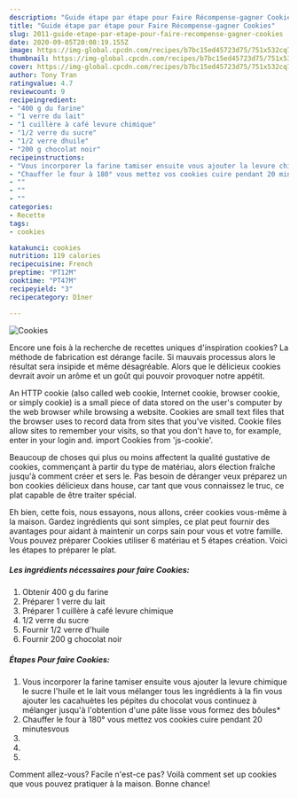 ```yaml
---
description: "Guide étape par étape pour Faire Récompense-gagner Cookies"
title: "Guide étape par étape pour Faire Récompense-gagner Cookies"
slug: 2011-guide-etape-par-etape-pour-faire-recompense-gagner-cookies
date: 2020-09-05T20:08:19.155Z
image: https://img-global.cpcdn.com/recipes/b7bc15ed45723d75/751x532cq70/cookies-photo-principale-de-la-recette.jpg
thumbnail: https://img-global.cpcdn.com/recipes/b7bc15ed45723d75/751x532cq70/cookies-photo-principale-de-la-recette.jpg
cover: https://img-global.cpcdn.com/recipes/b7bc15ed45723d75/751x532cq70/cookies-photo-principale-de-la-recette.jpg
author: Tony Tran
ratingvalue: 4.7
reviewcount: 9
recipeingredient:
- "400 g du farine"
- "1 verre du lait"
- "1 cuillère à café levure chimique"
- "1/2 verre du sucre"
- "1/2 verre dhuile"
- "200 g chocolat noir"
recipeinstructions:
- "Vous incorporer la farine tamiser ensuite vous ajouter la levure chimique le sucre l&#39;huile et le lait vous mélanger tous les ingrédients à la fin vous ajouter les cacahuètes les pépites du chocolat vous continuez à mélanger jusqu&#39;à l&#39;obtention d&#39;une pâte lisse vous formez des bôules*"
- "Chauffer le four à 180° vous mettez vos cookies cuire pendant 20 minutesvous"
- ""
- ""
- ""
categories:
- Recette
tags:
- cookies

katakunci: cookies 
nutrition: 119 calories
recipecuisine: French
preptime: "PT12M"
cooktime: "PT47M"
recipeyield: "3"
recipecategory: Dîner

---
```



![Cookies](https://img-global.cpcdn.com/recipes/b7bc15ed45723d75/751x532cq70/cookies-photo-principale-de-la-recette.jpg)

Encore une fois à la recherche de recettes uniques d'inspiration cookies? La méthode de fabrication est dérange facile. Si mauvais processus alors le résultat sera insipide et même désagréable. Alors que le délicieux cookies devrait avoir un arôme et un goût qui pouvoir provoquer notre appétit.

An HTTP cookie (also called web cookie, Internet cookie, browser cookie, or simply cookie) is a small piece of data stored on the user&#39;s computer by the web browser while browsing a website. Cookies are small text files that the browser uses to record data from sites that you&#39;ve visited. Cookie files allow sites to remember your visits, so that you don&#39;t have to, for example, enter in your login and. import Cookies from &#39;js-cookie&#39;.

Beaucoup de choses qui plus ou moins affectent la qualité gustative de cookies, commençant à partir du type de matériau, alors élection fraîche jusqu'à comment créer et sers le. Pas besoin de déranger veux préparez un bon cookies délicieux dans house, car tant que vous connaissez le truc, ce plat capable de être traiter spécial.


Eh bien, cette fois, nous essayons, nous allons, créer cookies vous-même à la maison. Gardez ingrédients qui sont simples, ce plat peut fournir des avantages pour aidant à maintenir un corps sain pour vous et votre famille. Vous pouvez préparer Cookies utiliser 6 matériau et 5 étapes création. Voici les étapes to préparer le plat.

<!--inarticleads1-->

##### Les ingrédients nécessaires pour faire Cookies:

1. Obtenir 400 g du farine
1. Préparer 1 verre du lait
1. Préparer 1 cuillère à café levure chimique
1.  1/2 verre du sucre
1. Fournir 1/2 verre d&#39;huile
1. Fournir 200 g chocolat noir




<!--inarticleads2-->

##### Étapes Pour faire Cookies:

1. Vous incorporer la farine tamiser ensuite vous ajouter la levure chimique le sucre l&#39;huile et le lait vous mélanger tous les ingrédients à la fin vous ajouter les cacahuètes les pépites du chocolat vous continuez à mélanger jusqu&#39;à l&#39;obtention d&#39;une pâte lisse vous formez des bôules*
1. Chauffer le four à 180° vous mettez vos cookies cuire pendant 20 minutesvous
1. 
1. 
1. 





Comment allez-vous? Facile n'est-ce pas? Voilà comment set up cookies que vous pouvez pratiquer à la maison. Bonne chance!
